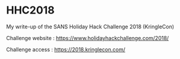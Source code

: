 # HHC2018
My write-up of the SANS Holiday Hack Challenge 2018 (KringleCon)

Challenge website : https://www.holidayhackchallenge.com/2018/

Challenge access : https://2018.kringlecon.com/
